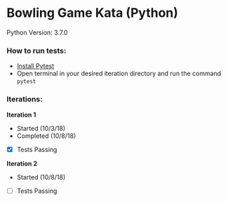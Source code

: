 # Bowling Game Kata (Python)
Python Version: 3.7.0

### How to run tests:
- [Install Pytest](https://docs.pytest.org/en/latest/getting-started.html)  
- Open terminal in your desired iteration directory and run the command `pytest`  
  
### Iterations:
**Iteration 1** 
- Started (10/3/18)
- Completed (10/8/18)
- [X] Tests Passing 

**Iteration 2**  
- Started (10/8/18)
- [ ] Tests Passing
